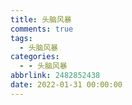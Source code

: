 ```yaml
---
title: 头脑风暴
comments: true
tags:
  - 头脑风暴
categories:
  - - 头脑风暴
abbrlink: 2482852438
date: 2022-01-31 00:00:00
---
```

